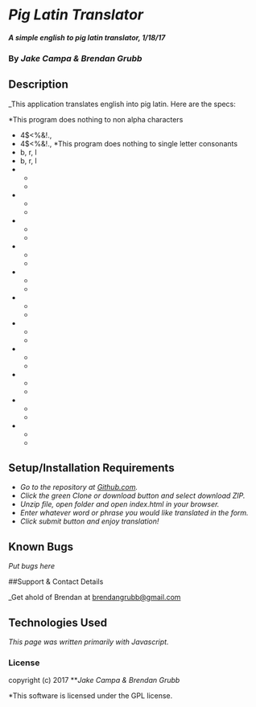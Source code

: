 # _Pig Latin Translator_

#### _A simple english to pig latin translator, 1/18/17_

### By _**Jake Campa & Brendan Grubb**_

## Description

_This application translates english into pig latin. Here are the specs:

*This program does nothing to non alpha characters
  * 4$<%&!.,
  * 4$<%&!.,
*This program does nothing to single letter consonants
  * b, r, l
  * b, r, l
*
  *
  *
*
  *
  *
*
  *
  *
*
  *
  *
*
  *
  *
*
  *
  *
*
  *
  *
*
  *
  *
*
  *
  *
*
  *
  *
*
  *
  *

## Setup/Installation Requirements

* _Go to the repository at [Github.com](https://github.com/Brendangrubb/pig-latin-translator.git)._
* _Click the green Clone or download button and select download ZIP._
* _Unzip file, open folder and open index.html in your browser._
* _Enter whatever word or phrase you would like translated in the form._
* _Click submit button and enjoy translation!_

## Known Bugs

_Put bugs here_

##Support & Contact Details

_Get ahold of Brendan at [brendangrubb@gmail.com](mailto:brendangrubb@gmail.com)

## Technologies Used

_This page was written primarily with Javascript._

### License

copyright (c) 2017 **_Jake Campa & Brendan Grubb_

*This software is licensed under the GPL license.

